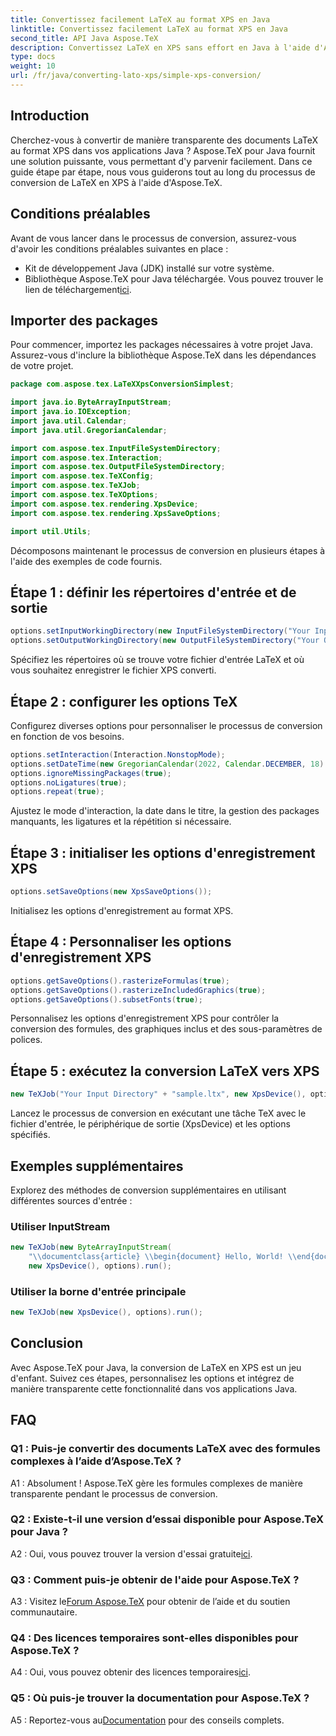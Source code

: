```yaml
---
title: Convertissez facilement LaTeX au format XPS en Java
linktitle: Convertissez facilement LaTeX au format XPS en Java
second_title: API Java Aspose.TeX
description: Convertissez LaTeX en XPS sans effort en Java à l'aide d'Aspose.TeX. Suivez notre guide étape par étape pour une intégration transparente.
type: docs
weight: 10
url: /fr/java/converting-lato-xps/simple-xps-conversion/
---
```

## Introduction

Cherchez-vous à convertir de manière transparente des documents LaTeX au format XPS dans vos applications Java ? Aspose.TeX pour Java fournit une solution puissante, vous permettant d'y parvenir facilement. Dans ce guide étape par étape, nous vous guiderons tout au long du processus de conversion de LaTeX en XPS à l'aide d'Aspose.TeX.

## Conditions préalables

Avant de vous lancer dans le processus de conversion, assurez-vous d'avoir les conditions préalables suivantes en place :

- Kit de développement Java (JDK) installé sur votre système.
-  Bibliothèque Aspose.TeX pour Java téléchargée. Vous pouvez trouver le lien de téléchargement[ici](https://releases.aspose.com/tex/java/).

## Importer des packages

Pour commencer, importez les packages nécessaires à votre projet Java. Assurez-vous d'inclure la bibliothèque Aspose.TeX dans les dépendances de votre projet.

```java
package com.aspose.tex.LaTeXXpsConversionSimplest;

import java.io.ByteArrayInputStream;
import java.io.IOException;
import java.util.Calendar;
import java.util.GregorianCalendar;

import com.aspose.tex.InputFileSystemDirectory;
import com.aspose.tex.Interaction;
import com.aspose.tex.OutputFileSystemDirectory;
import com.aspose.tex.TeXConfig;
import com.aspose.tex.TeXJob;
import com.aspose.tex.TeXOptions;
import com.aspose.tex.rendering.XpsDevice;
import com.aspose.tex.rendering.XpsSaveOptions;

import util.Utils;
```

Décomposons maintenant le processus de conversion en plusieurs étapes à l'aide des exemples de code fournis.

## Étape 1 : définir les répertoires d'entrée et de sortie

```java
options.setInputWorkingDirectory(new InputFileSystemDirectory("Your Input Directory"));
options.setOutputWorkingDirectory(new OutputFileSystemDirectory("Your Output Directory"));
```

Spécifiez les répertoires où se trouve votre fichier d'entrée LaTeX et où vous souhaitez enregistrer le fichier XPS converti.

## Étape 2 : configurer les options TeX

Configurez diverses options pour personnaliser le processus de conversion en fonction de vos besoins.

```java
options.setInteraction(Interaction.NonstopMode);
options.setDateTime(new GregorianCalendar(2022, Calendar.DECEMBER, 18).getTime());
options.ignoreMissingPackages(true);
options.noLigatures(true);
options.repeat(true);
```

Ajustez le mode d'interaction, la date dans le titre, la gestion des packages manquants, les ligatures et la répétition si nécessaire.

## Étape 3 : initialiser les options d'enregistrement XPS

```java
options.setSaveOptions(new XpsSaveOptions());
```

Initialisez les options d'enregistrement au format XPS.

## Étape 4 : Personnaliser les options d'enregistrement XPS

```java
options.getSaveOptions().rasterizeFormulas(true);
options.getSaveOptions().rasterizeIncludedGraphics(true);
options.getSaveOptions().subsetFonts(true);
```

Personnalisez les options d'enregistrement XPS pour contrôler la conversion des formules, des graphiques inclus et des sous-paramètres de polices.

## Étape 5 : exécutez la conversion LaTeX vers XPS

```java
new TeXJob("Your Input Directory" + "sample.ltx", new XpsDevice(), options).run();
```

Lancez le processus de conversion en exécutant une tâche TeX avec le fichier d'entrée, le périphérique de sortie (XpsDevice) et les options spécifiés.

## Exemples supplémentaires

Explorez des méthodes de conversion supplémentaires en utilisant différentes sources d'entrée :

### Utiliser InputStream

```java
new TeXJob(new ByteArrayInputStream(
    "\\documentclass{article} \\begin{document} Hello, World! \\end{document}".getBytes("ASCII")),
    new XpsDevice(), options).run();
```

### Utiliser la borne d'entrée principale

```java
new TeXJob(new XpsDevice(), options).run();
```

## Conclusion

Avec Aspose.TeX pour Java, la conversion de LaTeX en XPS est un jeu d'enfant. Suivez ces étapes, personnalisez les options et intégrez de manière transparente cette fonctionnalité dans vos applications Java.

## FAQ

### Q1 : Puis-je convertir des documents LaTeX avec des formules complexes à l’aide d’Aspose.TeX ?

A1 : Absolument ! Aspose.TeX gère les formules complexes de manière transparente pendant le processus de conversion.

### Q2 : Existe-t-il une version d’essai disponible pour Aspose.TeX pour Java ?

 A2 : Oui, vous pouvez trouver la version d'essai gratuite[ici](https://releases.aspose.com/).

### Q3 : Comment puis-je obtenir de l'aide pour Aspose.TeX ?

 A3 : Visitez le[Forum Aspose.TeX](https://forum.aspose.com/c/tex/47) pour obtenir de l’aide et du soutien communautaire.

### Q4 : Des licences temporaires sont-elles disponibles pour Aspose.TeX ?

 A4 : Oui, vous pouvez obtenir des licences temporaires[ici](https://purchase.aspose.com/temporary-license/).

### Q5 : Où puis-je trouver la documentation pour Aspose.TeX ?

 A5 : Reportez-vous au[Documentation](https://reference.aspose.com/tex/java/) pour des conseils complets.
